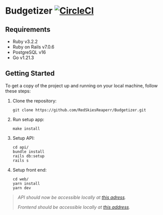 # Budgetizer [![CircleCI](https://dl.circleci.com/status-badge/img/gh/RedSkiesReaperr/Budgetizer/tree/main.svg?style=svg&circle-token=1faf810455d3d60cf39045452c72b28dc095d422)](https://dl.circleci.com/status-badge/redirect/gh/RedSkiesReaperr/Budgetizer/tree/main)

## Requirements

- Ruby v3.2.2
- Ruby on Rails v7.0.6
- PostgreSQL v16
- Go v1.21.3

## Getting Started

To get a copy of the project up and running on your local machine, follow these steps:

1. Clone the repository:
    ```shell
    git clone https://github.com/RedSkiesReaperr/Budgetizer.git
    ```

2. Run setup app:
    ```shell
    make install
    ```

3. Setup API:
    ```shell
    cd api/
    bundle install
    rails db:setup
    rails s
    ```

4. Setup front end:
    ```shell
    cd web/
    yarn install
    yarn dev
    ```

> *API should now be accessible locally at [this adress](http://localhost:3000).*
>
> *Frontend should be accessible locally at [this address](http://localhost:3001).*
